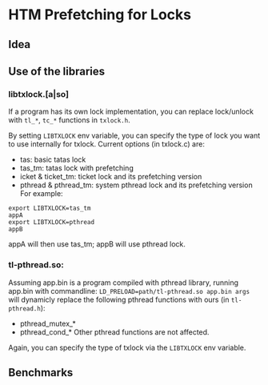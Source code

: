# HTM Prefetching for Locks

## Idea

## Use of the libraries

### libtxlock.[a|so]

If a program has its own lock implementation, you can replace lock/unlock with
`tl_*`, `tc_*` functions in `txlock.h`.

By setting `LIBTXLOCK` env variable, you can specify the type of lock you want
to use internally for txlock.
Current options (in txlock.c) are:
* tas: basic tatas lock
* tas_tm: tatas lock with prefetching
* icket & ticket_tm: ticket lock and its prefetching version
* pthread & pthread_tm: system pthread lock and its prefetching version
For example:
```
export LIBTXLOCK=tas_tm
appA
export LIBTXLOCK=pthread
appB
```
appA will then use tas_tm; appB will use pthread lock.

### tl-pthread.so:

Assuming app.bin is a program compiled with pthread library, running app.bin
with commandline: `LD_PRELOAD=path/tl-pthread.so app.bin args` will dynamicly 
replace the following pthread functions with ours (in `tl-pthread.h`):
* pthread_mutex_*
* pthread_cond_*
Other pthread functions are not affected.

Again, you can specify the type of txlock via the `LIBTXLOCK` env variable.

## Benchmarks
